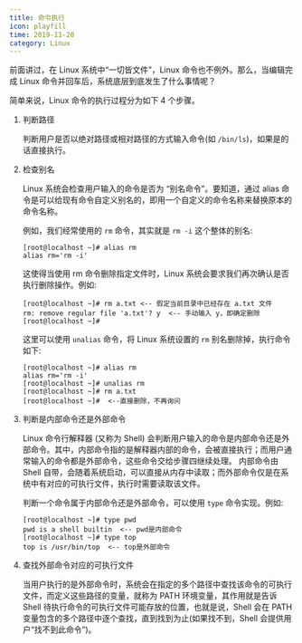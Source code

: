 ```yaml
---
title: 命令执行
icon: playfill
time: 2019-11-20
category: Linux
---
```


前面讲过，在 Linux 系统中“一切皆文件”，Linux 命令也不例外。那么，当编辑完成 Linux 命令并回车后，系统底层到底发生了什么事情呢？

简单来说，Linux 命令的执行过程分为如下 4 个步骤。

1. 判断路径

   判断用户是否以绝对路径或相对路径的方式输入命令(如 `/bin/ls`)，如果是的话直接执行。

1. 检查别名

   Linux 系统会检查用户输入的命令是否为 “别名命令”。要知道，通过 alias 命令是可以给现有命令自定义别名的，即用一个自定义的命令名称来替换原本的命令名称。

   例如，我们经常使用的 `rm` 命令，其实就是 `rm -i` 这个整体的别名:

   ```shell-session
   [root@localhost ~]# alias rm
   alias rm='rm -i'
   ```

   这使得当使用 rm 命令删除指定文件时，Linux 系统会要求我们再次确认是否执行删除操作。例如:

   ```shell-session
   [root@localhost ~]# rm a.txt <-- 假定当前目录中已经存在 a.txt 文件
   rm: remove regular file 'a.txt'? y  <-- 手动输入 y，即确定删除
   [root@localhost ~]#
   ```

   这里可以使用 `unalias` 命令，将 Linux 系统设置的 `rm` 别名删除掉，执行命令如下:

   ```shell-session
   [root@localhost ~]# alias rm
   alias rm='rm -i'
   [root@localhost ~]# unalias rm
   [root@localhost ~]# rm a.txt
   [root@localhost ~]#  <--直接删除，不再询问
   ```

1. 判断是内部命令还是外部命令

   Linux 命令行解释器 (又称为 Shell) 会判断用户输入的命令是内部命令还是外部命令。其中，内部命令指的是解释器内部的命令，会被直接执行；而用户通常输入的命令都是外部命令，这些命令交给步骤四继续处理。
   内部命令由 Shell 自带，会随着系统启动，可以直接从内存中读取；而外部命令仅是在系统中有对应的可执行文件，执行时需要读取该文件。

   判断一个命令属于内部命令还是外部命令，可以使用 `type` 命令实现。例如:

   ```shell-session
   [root@localhost ~]# type pwd
   pwd is a shell builtin  <-- pwd是内部命令
   [root@localhost ~]# type top
   top is /usr/bin/top  <-- top是外部命令
   ```

1. 查找外部命令对应的可执行文件

   当用户执行的是外部命令时，系统会在指定的多个路径中查找该命令的可执行文件，而定义这些路径的变量，就称为 PATH 环境变量，其作用就是告诉 Shell 待执行命令的可执行文件可能存放的位置，也就是说，Shell 会在 PATH 变量包含的多个路径中逐个查找，直到找到为止(如果找不到，Shell 会提供用户“找不到此命令”)。
